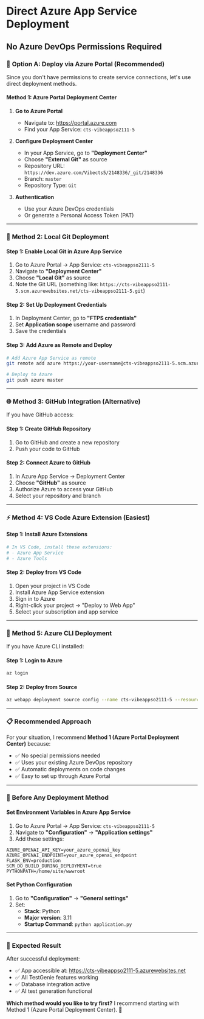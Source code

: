 # Direct Azure App Service Deployment
## No Azure DevOps Permissions Required

### 🚀 **Option A: Deploy via Azure Portal (Recommended)**

Since you don't have permissions to create service connections, let's use direct deployment methods.

#### **Method 1: Azure Portal Deployment Center**

1. **Go to Azure Portal**
   - Navigate to: https://portal.azure.com
   - Find your App Service: `cts-vibeappso2111-5`

2. **Configure Deployment Center**
   - In your App Service, go to **"Deployment Center"**
   - Choose **"External Git"** as source
   - Repository URL: `https://dev.azure.com/Vibects5/2148336/_git/2148336`
   - Branch: `master`
   - Repository Type: `Git`

3. **Authentication**
   - Use your Azure DevOps credentials
   - Or generate a Personal Access Token (PAT)

---

### 🔧 **Method 2: Local Git Deployment**

#### **Step 1: Enable Local Git in Azure App Service**
1. Go to Azure Portal → App Service: `cts-vibeappso2111-5`
2. Navigate to **"Deployment Center"**
3. Choose **"Local Git"** as source
4. Note the Git URL (something like: `https://cts-vibeappso2111-5.scm.azurewebsites.net/cts-vibeappso2111-5.git`)

#### **Step 2: Set Up Deployment Credentials**
1. In Deployment Center, go to **"FTPS credentials"**
2. Set **Application scope** username and password
3. Save the credentials

#### **Step 3: Add Azure as Remote and Deploy**
```bash
# Add Azure App Service as remote
git remote add azure https://your-username@cts-vibeappso2111-5.scm.azurewebsites.net/cts-vibeappso2111-5.git

# Deploy to Azure
git push azure master
```

---

### 🌐 **Method 3: GitHub Integration (Alternative)**

If you have GitHub access:

#### **Step 1: Create GitHub Repository**
1. Go to GitHub and create a new repository
2. Push your code to GitHub

#### **Step 2: Connect Azure to GitHub**
1. In Azure App Service → Deployment Center
2. Choose **"GitHub"** as source
3. Authorize Azure to access your GitHub
4. Select your repository and branch

---

### ⚡ **Method 4: VS Code Azure Extension (Easiest)**

#### **Step 1: Install Azure Extensions**
```bash
# In VS Code, install these extensions:
# - Azure App Service
# - Azure Tools
```

#### **Step 2: Deploy from VS Code**
1. Open your project in VS Code
2. Install Azure App Service extension
3. Sign in to Azure
4. Right-click your project → "Deploy to Web App"
5. Select your subscription and app service

---

### 🔧 **Method 5: Azure CLI Deployment**

If you have Azure CLI installed:

#### **Step 1: Login to Azure**
```bash
az login
```

#### **Step 2: Deploy from Source**
```bash
az webapp deployment source config --name cts-vibeappso2111-5 --resource-group CTS-VibeAppso211 --repo-url https://dev.azure.com/Vibects5/2148336/_git/2148336 --branch master --manual-integration
```

---

### 📋 **Recommended Approach**

For your situation, I recommend **Method 1 (Azure Portal Deployment Center)** because:
- ✅ No special permissions needed
- ✅ Uses your existing Azure DevOps repository
- ✅ Automatic deployments on code changes
- ✅ Easy to set up through Azure Portal

---

### 🔧 **Before Any Deployment Method**

#### **Set Environment Variables in Azure App Service**
1. Go to Azure Portal → App Service: `cts-vibeappso2111-5`
2. Navigate to **"Configuration"** → **"Application settings"**
3. Add these settings:

```
AZURE_OPENAI_API_KEY=your_azure_openai_key
AZURE_OPENAI_ENDPOINT=your_azure_openai_endpoint
FLASK_ENV=production
SCM_DO_BUILD_DURING_DEPLOYMENT=true
PYTHONPATH=/home/site/wwwroot
```

#### **Set Python Configuration**
1. Go to **"Configuration"** → **"General settings"**
2. Set:
   - **Stack**: Python
   - **Major version**: 3.11
   - **Startup Command**: `python application.py`

---

### 🎯 **Expected Result**
After successful deployment:
- ✅ App accessible at: https://cts-vibeappso2111-5.azurewebsites.net
- ✅ All TestGenie features working
- ✅ Database integration active
- ✅ AI test generation functional

**Which method would you like to try first?** I recommend starting with Method 1 (Azure Portal Deployment Center). 🚀
